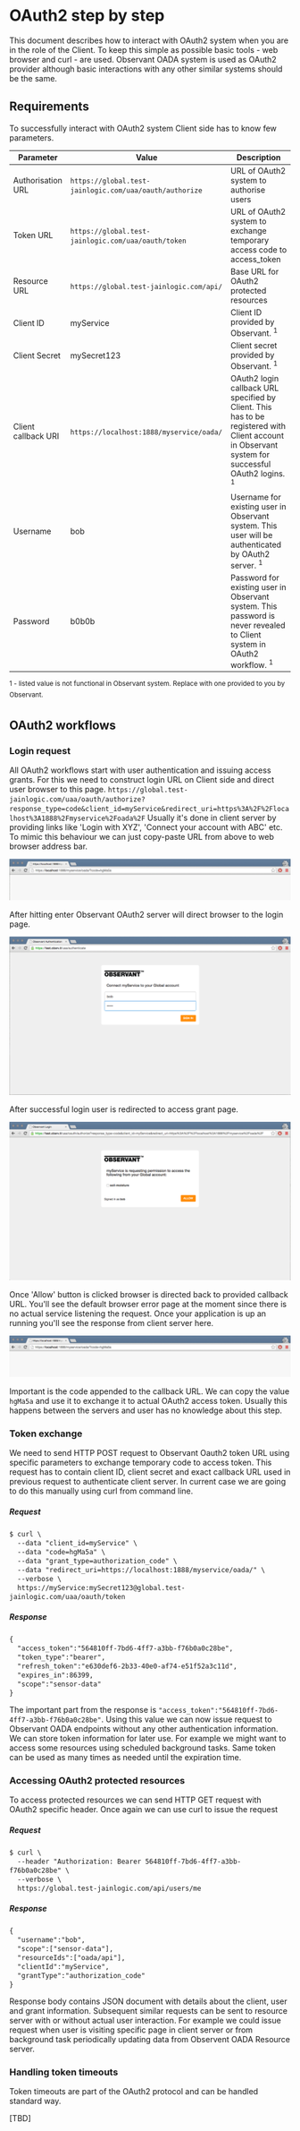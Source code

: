 # OAuth2 step by step

This document describes how to interact with OAuth2 system when you are in the role of the Client. To keep this simple as possible basic tools - web browser and curl - are used. Observant OADA system is used as OAuth2 provider although basic interactions with any other similar systems should be the same.

## Requirements

To successfully interact with OAuth2 system Client side has to know few parameters.

| Parameter | Value | Description |
| --------- | ----- | ----------- |
| Authorisation URL | `https://global.test-jainlogic.com/uaa/oauth/authorize` | URL of OAuth2 system to authorise users |
| Token URL | `https://global.test-jainlogic.com/uaa/oauth/token` | URL of OAuth2 system to exchange temporary access code to access_token |
| Resource URL | `https://global.test-jainlogic.com/api/` | Base URL for OAuth2 protected resources |
| Client ID | myService | Client ID provided by Observant. <sup>1</sup> |
| Client Secret | mySecret123 | Client secret provided by Observant. <sup>1</sup> |
| Client callback URI | `https://localhost:1888/myservice/oada/` | OAuth2 login callback URL specified by Client. This has to be registered with Client account in Observant system for successful OAuth2 logins. <sup>1</sup> |
| Username | bob | Username for existing user in Observant system. This user will be authenticated by OAuth2 server. <sup>1</sup> |
| Password | b0b0b | Password for existing user in Observant system. This password is never revealed to Client system in OAuth2 workflow. <sup>1</sup> |

<sup>1 - listed value is not functional in Observant system. Replace with one provided to you by Observant.</sup>

## OAuth2 workflows
### Login request
All OAuth2 workflows start with user authentication and issuing access grants. For this we need to construct login URL on Client side and direct user browser to this page.
`https://global.test-jainlogic.com/uaa/oauth/authorize?response_type=code&client_id=myService&redirect_uri=https%3A%2F%2Flocalhost%3A1888%2Fmyservice%2Foada%2F`
Usually it's done in client server by providing links like 'Login with XYZ', 'Connect your account with ABC' etc.
To mimic this behaviour we can just copy-paste URL from above to web browser address bar.

![alt text][01]

After hitting enter Observant OAuth2 server will direct browser to the login page.

![alt text][02]

After successful login user is redirected to access grant page.

![alt text][03]

Once 'Allow' button is clicked browser is directed back to provided callback URL. You'll see the default browser error page at the moment since there is no actual service listening the request. Once your application is up an running you'll see the response from client server here.

![alt text][04]

Important is the code appended to the callback URL. We can copy the value `hgMa5a` and use it to exchange it to actual OAuth2 access token. Usually this happens between the servers and user has no knowledge about this step.

### Token exchange
We need to send HTTP POST request to Observant Oauth2 token URL using specific parameters to exchange temporary code to access token. This request has to contain client ID, client secret and exact callback URL used in previous request to authenticate client server. In current case we are going to do this manually using curl from command line.

##### Request

```
$ curl \
  --data "client_id=myService" \
  --data "code=hgMa5a" \
  --data "grant_type=authorization_code" \
  --data "redirect_uri=https://localhost:1888/myservice/oada/" \
  --verbose \
  https://myService:mySecret123@global.test-jainlogic.com/uaa/oauth/token
```

##### Response

```
{
  "access_token":"564810ff-7bd6-4ff7-a3bb-f76b0a0c28be",
  "token_type":"bearer",
  "refresh_token":"e630def6-2b33-40e0-af74-e51f52a3c11d",
  "expires_in":86399,
  "scope":"sensor-data"
}
```

The important part from the response is `"access_token":"564810ff-7bd6-4ff7-a3bb-f76b0a0c28be"`. Using this value we can now issue request to Observant OADA endpoints without any other authentication information. We can store token information for later use. For example we might want to access some resources using scheduled background tasks. Same token can be used as many times as needed until the expiration time.

### Accessing OAuth2 protected resources

To access protected resources we can send HTTP GET request with OAuth2 specific header. Once again we can use curl to issue the request
##### Request

```
$ curl \
  --header "Authorization: Bearer 564810ff-7bd6-4ff7-a3bb-f76b0a0c28be" \
  --verbose \
  https://global.test-jainlogic.com/api/users/me
```

##### Response

```
{
  "username":"bob",
  "scope":["sensor-data"],
  "resourceIds":["oada/api"],
  "clientId":"myService",
  "grantType":"authorization_code"
}
```

Response body contains JSON document with details about the client, user and grant information.
Subsequent similar requests can be sent to resource server with or without actual user interaction. For example we could issue request when user is visiting specific page in client server or from background task periodically updating data from Observent OADA Resource server.

### Handling token timeouts
Token timeouts are part of the OAuth2 protocol and can be handled standard way.

[TBD]


[01]: https://github.com/ObservantPtyLtd/oada-client/blob/master/images/01.png "OAuth2 authorization"
[02]: https://github.com/ObservantPtyLtd/oada-client/blob/master/images/02.png "OAuth2 login"
[03]: https://github.com/ObservantPtyLtd/oada-client/blob/master/images/03.png "OAuth2 access grants"
[04]: https://github.com/ObservantPtyLtd/oada-client/blob/master/images/04.png "OAuth2 callback"

